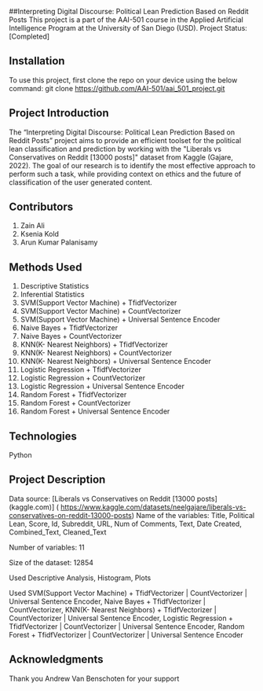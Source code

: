 ##Interpreting Digital Discourse: Political Lean Prediction Based on Reddit Posts
This project is a part of the AAI-501 course in the Applied Artificial Intelligence Program at the University of San Diego (USD). 
Project Status: [Completed]
## Installation
To use this project, first clone the repo on your device using the below command:
git clone https://github.com/AAI-501/aai_501_project.git
## Project Introduction
The “Interpreting Digital Discourse: Political Lean Prediction Based on Reddit Posts” project aims to provide an efficient toolset for the political lean classification and  prediction by working with the "Liberals vs Conservatives on Reddit [13000 posts]" dataset from Kaggle (Gajare, 2022). The goal of our research is to identify the most effective approach to perform such a task, while providing context on ethics and the future of classification of the user generated content.
## Contributors
1.	Zain Ali
2.	Ksenia Kold
3.	Arun Kumar Palanisamy
	
## Methods Used
1. Descriptive Statistics
2. Inferential Statistics
3. SVM(Support Vector Machine)  + TfidfVectorizer
4. SVM(Support Vector Machine)  + CountVectorizer
5. SVM(Support Vector Machine)  + Universal Sentence Encoder
6. Naive Bayes + TfidfVectorizer
7. Naive Bayes + CountVectorizer
8. KNN(K- Nearest Neighbors) + TfidfVectorizer
9. KNN(K- Nearest Neighbors)  + CountVectorizer
10. KNN(K- Nearest Neighbors)  + Universal Sentence Encoder
11. Logistic Regression + TfidfVectorizer
12. Logistic Regression + CountVectorizer
13. Logistic Regression + Universal Sentence Encoder
14. Random Forest + TfidfVectorizer
15. Random Forest + CountVectorizer
16. Random Forest + Universal Sentence Encoder
## Technologies
   Python
## Project Description
Data source: [Liberals vs Conservatives on Reddit [13000 posts] (kaggle.com)]
( https://www.kaggle.com/datasets/neelgajare/liberals-vs-conservatives-on-reddit-13000-posts)
Name of the variables: Title, Political Lean, Score, Id, Subreddit, URL, Num of Comments, Text, Date Created, Combined_Text, Cleaned_Text

Number of variables: 11

Size of the dataset: 12854

Used Descriptive Analysis, Histogram, Plots

Used SVM(Support Vector Machine)  + TfidfVectorizer | CountVectorizer | Universal Sentence Encoder, Naive Bayes + TfidfVectorizer | CountVectorizer, KNN(K- Nearest Neighbors) + TfidfVectorizer | CountVectorizer | Universal Sentence Encoder, Logistic Regression + TfidfVectorizer | CountVectorizer | Universal Sentence Encoder, Random Forest + TfidfVectorizer | CountVectorizer | Universal Sentence Encoder
## Acknowledgments
Thank you Andrew Van Benschoten for your support
   








